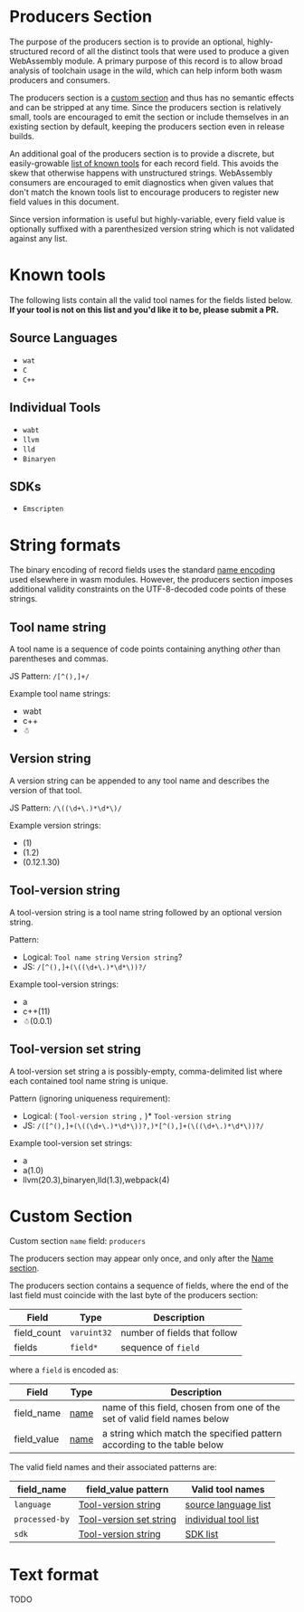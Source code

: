 # Producers Section

The purpose of the producers section is to provide an optional,
highly-structured record of all the distinct tools that were used to produce
a given WebAssembly module. A primary purpose of this record is to allow
broad analysis of toolchain usage in the wild, which can help inform both wasm
producers and consumers.

The producers section is a
[custom section](https://webassembly.github.io/spec/core/binary/modules.html#custom-section)
and thus has no semantic effects and can be stripped at any time.
Since the producers section is relatively small, tools are encouraged to emit
the section or include themselves in an existing section by default, keeping
the producers section even in release builds.

An additional goal of the producers section is to provide a discrete, but
easily-growable [list of known tools](#known-tools) for each record field. This
avoids the skew that otherwise happens with unstructured strings. WebAssembly
consumers are encouraged to emit diagnostics when given values that don't match
the known tools list to encourage producers to register new field values in this
document.

Since version information is useful but highly-variable, every field value is
optionally suffixed with a parenthesized version string which is not validated
against any list.

# Known tools

The following lists contain all the valid tool names for the fields listed below.
**If your tool is not on this list and you'd like it to be, please submit a PR.**

## Source Languages

* `wat`
* `C`
* `C++`

## Individual Tools

* `wabt`
* `llvm`
* `lld`
* `Binaryen`

## SDKs

* `Emscripten`

# String formats

The binary encoding of record fields uses the standard
[name encoding](https://webassembly.github.io/spec/core/binary/values.html#names)
used elsewhere in wasm modules. However, the producers section imposes additional
validity constraints on the UTF-8-decoded code points of these strings.

## Tool name string

A tool name is a sequence of code points containing anything *other* than
parentheses and commas.

JS Pattern: `/[^(),]+/`

Example tool name strings:
* wabt
* c++
* ☃

## Version string

A version string can be appended to any tool name and describes the version of
that tool.

JS Pattern: `/\((\d+\.)*\d*\)/`

Example version strings:
* (1)
* (1.2)
* (0.12.1.30)

## Tool-version string

A tool-version string is a tool name string followed by an optional version string.

Pattern:
* Logical: `Tool name string` `Version string`?
* JS: `/[^(),]+(\((\d+\.)*\d*\))?/`

Example tool-version strings:
* a
* c++(11)
* ☃(0.0.1)

## Tool-version set string

A tool-version set string a is possibly-empty, comma-delimited list where each
contained tool name string is unique.

Pattern (ignoring uniqueness requirement):
* Logical: ( `Tool-version string` `,` )* `Tool-version string`
* JS: `/([^(),]+(\((\d+\.)*\d*\))?,)*[^(),]+(\((\d+\.)*\d*\))?/`

Example tool-version set strings:
* a
* a(1.0)
* llvm(20.3),binaryen,lld(1.3),webpack(4)

# Custom Section

Custom section `name` field: `producers`

The producers section may appear only once, and only after the
[Name section](https://webassembly.github.io/spec/core/appendix/custom.html#name-section).

The producers section contains a sequence of fields, where the end of the last
field must coincide with the last byte of the producers section:

| Field       | Type        | Description |
| ----------- | ----------- | ----------- |
| field_count | `varuint32` | number of fields that follow |
| fields      | `field*`     | sequence of `field` |

where a `field` is encoded as:

| Field       | Type | Description |
| ----------- | ---- | ----------- |
| field_name  | [name](https://webassembly.github.io/spec/core/binary/values.html#names) | name of this field, chosen from one of the set of valid field names below |
| field_value | [name](https://webassembly.github.io/spec/core/binary/values.html#names) | a string which match the specified pattern according to the table below |

The valid field names and their associated patterns are:

| field_name     | field_value pattern  | Valid tool names |
| -------------- | -------------------- | --------- |
| `language`     | [Tool-version string](#tool-version-string) | [source language list](#source-languages) |
| `processed-by` | [Tool-version set string](#tool-version-set-string) | [individual tool list](#individual-tools) |
| `sdk`          | [Tool-version string](#tool-version-string) | [SDK list](#sdks) |

# Text format

TODO
